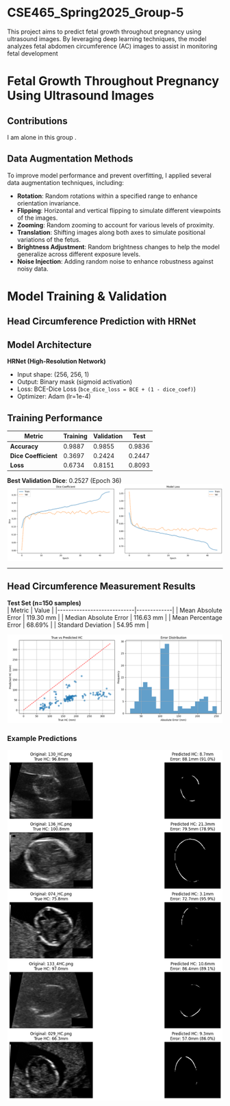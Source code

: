 # CSE465_Spring2025_Group-5
This project aims to predict fetal growth throughout pregnancy using ultrasound images. By leveraging deep learning techniques, the model analyzes fetal abdomen circumference (AC) images to assist in monitoring fetal development



# **Fetal Growth Throughout Pregnancy Using Ultrasound Images**

## Contributions

I am alone in this group .

## Data Augmentation Methods

To improve model performance and prevent overfitting, I applied several data augmentation techniques, including:

- **Rotation**: Random rotations within a specified range to enhance orientation invariance.  
- **Flipping**: Horizontal and vertical flipping to simulate different viewpoints of the images.  
- **Zooming**: Random zooming to account for various levels of proximity.  
- **Translation**: Shifting images along both axes to simulate positional variations of the fetus.  
- **Brightness Adjustment**: Random brightness changes to help the model generalize across different exposure levels.  
- **Noise Injection**: Adding random noise to enhance robustness against noisy data.  

# Model Training & Validation  


## Head Circumference Prediction with HRNet


## Model Architecture
**HRNet (High-Resolution Network)**  
- Input shape: (256, 256, 1)  
- Output: Binary mask (sigmoid activation)  
- Loss: BCE-Dice Loss (`bce_dice_loss = BCE + (1 - dice_coef)`)  
- Optimizer: Adam (lr=1e-4)  

## Training Performance
| Metric              | Training | Validation | Test     |
|---------------------|----------|------------|----------|
| **Accuracy**        | 0.9887   | 0.9855     | 0.9836   |
| **Dice Coefficient**| 0.3697   | 0.2424     | 0.2447   |
| **Loss**           | 0.6734   | 0.8151     | 0.8093   |

**Best Validation Dice**: 0.2527 (Epoch 36)
![Validation Results](train.png)  


---

## Head Circumference Measurement Results
**Test Set (n=150 samples)**  
| Metric                     | Value       |
|----------------------------|-------------|
| Mean Absolute Error        | 119.30 mm   |
| Median Absolute Error      | 116.63 mm   |
| Mean Percentage Error      | 68.69%      |
| Standard Deviation         | 54.95 mm    |

![Prediction Visualization](hc.png)

### Example Predictions
![Prediction Visualization](mask.png)








  
